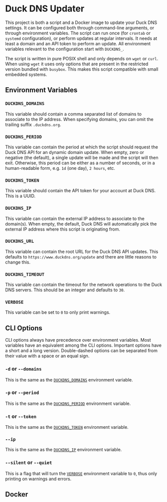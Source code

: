 # Duck DNS Updater

This project is both a script and a Docker image to update your Duck DNS
settings. It can be configured both through command-line arguments, or through
environment variables. The script can run once (for `crontab` or `systemd`
configuration), or perform updates at regular intervals. It needs at least a
domain and an API token to perform an update. All environment variables relevant
to the configuration start with `DUCKDNS_`.

The script is written in pure POSIX shell and only depends on `wget` or `curl`.
When using `wget` it uses only options that are present in the restricted
version bundled with `busybox`. This makes this script compatible with small
embedded systems.

## Environment Variables

### `DUCKDNS_DOMAINS`

This variable should contain a comma separated list of domains to associate to
the IP address. When specifying domains, you can omit the trailing suffix
`.duckdns.org`.

### `DUCKDNS_PERIOD`

This variable can contain the period at which the script should request the Duck
DNS API for an dynamic domain update. When empty, zero or negative (the
default), a single update will be made and the script will then exit. Otherwise,
this period can be either as a number of seconds, or in a human-readable form,
e.g. `1d` (one day), `2 hours`, etc.

### `DUCKDNS_TOKEN`

This variable should contain the API token for your account at Duck DNS. This is
a UUID.

### `DUCKDNS_IP`

This variable can contain the external IP address to associate to the domain(s).
When empty, the default, Duck DNS will automatically pick the external IP
address where this script is originating from.

### `DUCKDNS_URL`

This variable can contain the root URL for the Duck DNS API updates. This
defaults to `https://www.duckdns.org/update` and there are little reasons to
change this.

### `DUCKDNS_TIMEOUT`

This variable can contain the timeout for the network operations to the Duck DNS
servers. This should be an integer and defaults to `30`.

### `VERBOSE`

This variable can be set to `0` to only print warnings.

## CLI Options

CLI options always have precedence over environment variables. Most variables
have an equivalent among the CLI options. Important options have a short and a
long version. Double-dashed options can be separated from their value with a
space or an equal sign.

### `-d` or `--domains`

This is the same as the [`DUCKDNS_DOMAINS`](#duckdns_domains) environment
variable.

### `-p` or `--period`

This is the same as the [`DUCKDNS_PERIOD`](#duckdns_period) environment
variable.

### `-t` or `--token`

This is the same as the [`DUCKDNS_TOKEN`](#duckdns_token) environment
variable.

### `--ip`

This is the same as the [`DUCKDNS_IP`](#duckdns_ip) environment variable.

### `--silent` or `--quiet`

This is a flag that will turn the [`VERBOSE`](#verbose) environment variable to
`0`, thus only printing on warnings and errors.

## Docker

